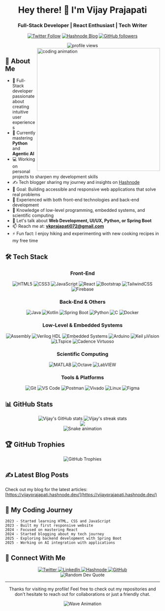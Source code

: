 <div align="center">
  
  # Hey there! 👋 I'm Vijay Prajapati
  ### Full-Stack Developer | React Enthusiast | Tech Writer

  [![Twitter Follow](https://img.shields.io/twitter/follow/vijayk_360?logo=twitter&style=for-the-badge)](https://twitter.com/vijayk_360)
  [![Hashnode Blog](https://img.shields.io/badge/Hashnode-Blog-2962FF?style=for-the-badge&logo=hashnode)](https://vijayprajapati.hashnode.dev/)
  [![GitHub followers](https://img.shields.io/github/followers/vijay-2005?logo=github&style=for-the-badge)](https://github.com/vijay-2005)
  
  <img src="https://komarev.com/ghpvc/?username=vijay-2005&label=Profile%20views&color=0e75b6&style=flat" alt="profile views" />
</div>

<img align="right" width="400" src="https://raw.githubusercontent.com/gist/MedRedha/fd8e2481bde2610c96b9aafde543879c/raw/88624e8d31c4295973dcb7c900dacf0edc0a6d99/coding.gif" alt="coding animation">

## 💫 About Me
- 🚀 Full-Stack developer passionate about creating intuitive user experiences
- 🌱 Currently mastering **Python** and **Agentic AI**
- 💻 Working on personal projects to sharpen my development skills
- ✍️ Tech blogger sharing my journey and insights on [Hashnode](https://vijayprajapati.hashnode.dev/)
- 🎯 Goal: Building accessible and responsive web applications that solve real problems
- 🔧 Experienced with both front-end technologies and back-end development
- 🔌 Knowledge of low-level programming, embedded systems, and scientific computing
- 💬 Let's talk about **Web Development, UI/UX, Python, or Spring Boot**
- 📫 Reach me at: **vkprajapati072@gmail.com**
- ⚡ Fun fact: I enjoy hiking and experimenting with new cooking recipes in my free time

## 🛠️ Tech Stack
<div align="center">

  ### Front-End
  
  ![HTML5](https://img.shields.io/badge/HTML5-E34F26?style=for-the-badge&logo=html5&logoColor=white)
  ![CSS3](https://img.shields.io/badge/CSS3-1572B6?style=for-the-badge&logo=css3&logoColor=white)
  ![JavaScript](https://img.shields.io/badge/JavaScript-F7DF1E?style=for-the-badge&logo=javascript&logoColor=black)
  ![React](https://img.shields.io/badge/React-61DAFB?style=for-the-badge&logo=react&logoColor=black)
  ![Bootstrap](https://img.shields.io/badge/Bootstrap-7952B3?style=for-the-badge&logo=bootstrap&logoColor=white)
  ![TailwindCSS](https://img.shields.io/badge/Tailwind_CSS-38B2AC?style=for-the-badge&logo=tailwind-css&logoColor=white)
  ![Firebase](https://img.shields.io/badge/Firebase-FFCA28?style=for-the-badge&logo=firebase&logoColor=black)
  
  ### Back-End & Others
  
  ![Java](https://img.shields.io/badge/Java-ED8B00?style=for-the-badge&logo=java&logoColor=white)
  ![Kotlin](https://img.shields.io/badge/Kotlin-7F52FF?style=for-the-badge&logo=kotlin&logoColor=white)
  ![Spring Boot](https://img.shields.io/badge/Spring_Boot-6DB33F?style=for-the-badge&logo=spring-boot&logoColor=white)
  ![Python](https://img.shields.io/badge/Python-3776AB?style=for-the-badge&logo=python&logoColor=white)
  ![C](https://img.shields.io/badge/C-00599C?style=for-the-badge&logo=c&logoColor=white)
  ![Docker](https://img.shields.io/badge/Docker-2496ED?style=for-the-badge&logo=docker&logoColor=white)
  
  ### Low-Level & Embedded Systems
  
  ![Assembly](https://img.shields.io/badge/Assembly-0000FF?style=for-the-badge&logo=assemblyscript&logoColor=white)
  ![Verilog HDL](https://img.shields.io/badge/Verilog_HDL-8B4513?style=for-the-badge&logo=v&logoColor=white)
  ![Embedded Systems](https://img.shields.io/badge/Embedded-DD0031?style=for-the-badge&logo=chip&logoColor=white)
  ![Arduino](https://img.shields.io/badge/Arduino-00979D?style=for-the-badge&logo=arduino&logoColor=white)
  ![Keil µVision](https://img.shields.io/badge/Keil_µVision-1769FF?style=for-the-badge&logo=arm&logoColor=white)
  ![LTspice](https://img.shields.io/badge/LTspice-8A0707?style=for-the-badge&logo=analog-devices&logoColor=white)
  ![Cadence Virtuoso](https://img.shields.io/badge/Cadence_Virtuoso-654FF0?style=for-the-badge&logo=cadence&logoColor=white)
  
  ### Scientific Computing
  
  ![MATLAB](https://img.shields.io/badge/MATLAB-0076A8?style=for-the-badge&logo=mathworks&logoColor=white)
  ![Octave](https://img.shields.io/badge/Octave-0790C0?style=for-the-badge&logo=octave&logoColor=white)
  ![LabVIEW](https://img.shields.io/badge/LabVIEW-FFDB00?style=for-the-badge&logo=ni&logoColor=black)
  
  ### Tools & Platforms
  
  ![Git](https://img.shields.io/badge/Git-F05032?style=for-the-badge&logo=git&logoColor=white)
  ![VS Code](https://img.shields.io/badge/VS_Code-007ACC?style=for-the-badge&logo=visual-studio-code&logoColor=white)
  ![Postman](https://img.shields.io/badge/Postman-FF6C37?style=for-the-badge&logo=postman&logoColor=white)
  ![Vivado](https://img.shields.io/badge/Vivado-E01F27?style=for-the-badge&logo=xilinx&logoColor=white)
  ![Linux](https://img.shields.io/badge/Linux-FCC624?style=for-the-badge&logo=linux&logoColor=black)
  ![Figma](https://img.shields.io/badge/Figma-F24E1E?style=for-the-badge&logo=figma&logoColor=white)
</div>

## 📊 GitHub Stats

<div align="center">
  <img src="https://github-readme-stats.vercel.app/api?username=vijay-2005&show_icons=true&theme=tokyonight" alt="Vijay's GitHub stats" />
  <img src="https://streak-stats.demolab.com/?user=vijay-2005&theme=tokyonight" alt="Vijay's streak stats" />

</div>

<div align="center">
  <img src="https://github-readme-stats.vercel.app/api/top-langs/?username=vijay-2005&layout=compact&theme=tokyonight&t=1" />

</div>

<div align="center">
  <img src="https://camo.githubusercontent.com/14a646a2ab516c4af8961aa726117a10597be3f0e8d2711d716217fd544a2bd5/68747470733a2f2f70726f66696c652d726561646d652d67656e657261746f722e636f6d2f6173736574732f736e616b652e737667" alt="Snake animation" />
</div>

## 🏆 GitHub Trophies
<div align="center">
  <img src="https://github-profile-trophy.vercel.app/?username=vijay-2005&theme=nord&column=7" alt="GitHub Trophies" />
</div>



## ✍️ Latest Blog Posts
<!-- BLOG-POST-LIST:START -->
<!-- This section will be automatically updated with your latest blog posts using GitHub Actions -->
<!-- BLOG-POST-LIST:END -->

Check out my blog for the latest articles: [https://vijayprajapati.hashnode.dev/](https://vijayprajapati.hashnode.dev/)

## 📌 My Coding Journey
```
2023 - Started learning HTML, CSS and JavaScript
2023 - Built my first responsive website
2024 - Focused on mastering React
2024 - Started blogging about my tech journey
2025 - Exploring backend development with Spring Boot
2025 - Working on AI integration with applications
```

## 🤝 Connect With Me
<div align="center">
  <a href="https://twitter.com/vijayk_360">
    <img src="https://img.shields.io/badge/Twitter-1DA1F2?style=for-the-badge&logo=twitter&logoColor=white" alt="Twitter" />
  </a>
  <a href="https://linkedin.com/in/vijay-prajapati-2a327a255">
    <img src="https://img.shields.io/badge/LinkedIn-0077B5?style=for-the-badge&logo=linkedin&logoColor=white" alt="LinkedIn" />
  </a>
  <a href="https://vijayprajapati.hashnode.dev/">
    <img src="https://img.shields.io/badge/Hashnode-2962FF?style=for-the-badge&logo=hashnode&logoColor=white" alt="Hashnode" />
  </a>
  <a href="https://github.com/vijay-2005">
    <img src="https://img.shields.io/badge/GitHub-100000?style=for-the-badge&logo=github&logoColor=white" alt="GitHub" />
  </a>
</div>

<div align="center">
  <img src="https://quotes-github-readme.vercel.app/api?type=horizontal&theme=tokyonight" alt="Random Dev Quote" />
</div>

---

<div align="center">
  <p>Thanks for visiting my profile! Feel free to check out my repositories and don't hesitate to reach out for collaborations or just a friendly chat.</p>
  
  ![Wave Animation](https://raw.githubusercontent.com/TheDudeThatCode/TheDudeThatCode/master/Assets/Wave.gif)
</div>
